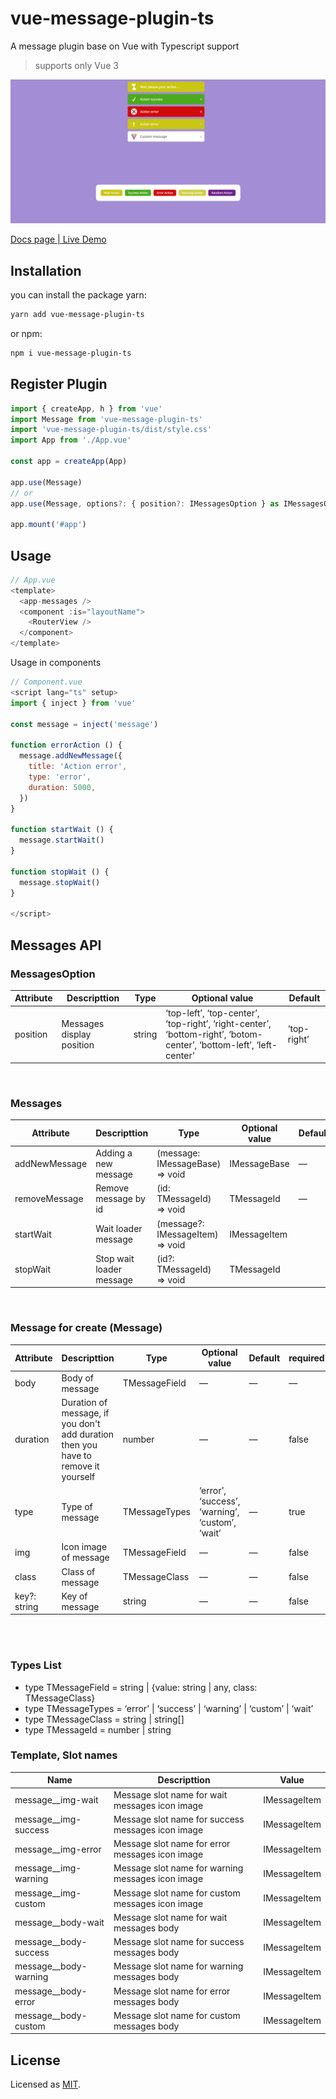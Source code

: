 # vue-message-plugin-ts

A message plugin base on Vue with Typescript support

> supports only Vue 3

![Preview](https://github.com/pxls00/vue-message-plugin-ts/blob/master/preview.png)

[Docs page | Live Demo](https://vue-message-plugin-205f7.web.app/)

## Installation

you can install the package yarn:

```bash
yarn add vue-message-plugin-ts
```

or npm:

```bash
npm i vue-message-plugin-ts
```

## Register Plugin

```js
import { createApp, h } from 'vue'
import Message from 'vue-message-plugin-ts'
import 'vue-message-plugin-ts/dist/style.css'
import App from './App.vue'

const app = createApp(App)

app.use(Message)
// or
app.use(Message, options?: { position?: IMessagesOption } as IMessagesOption)

app.mount('#app')
```

## Usage

```js
// App.vue
<template>
  <app-messages />
  <component :is="layoutName">
    <RouterView />
  </component>
</template>
```

Usage in components

```js
// Component.vue
<script lang="ts" setup>
import { inject } from 'vue'

const message = inject('message')

function errorAction () {
  message.addNewMessage({
    title: 'Action error',
    type: 'error',
    duration: 5000,
  })
}

function startWait () {
  message.startWait()
}

function stopWait () {
  message.stopWait()
}

</script>
```


## Messages API
### MessagesOption
| Attribute | Descripttion | Type | Optional value | Default |
| --- | --- | --- | --- | --- |
| position | Messages display position | string | ‘top-left’, ‘top-center’, ‘top-right’, ‘right-center’, ‘bottom-right’, ‘botom-center’, ‘bottom-left’, ‘left-center’ | ‘top-right’ |

<br />

### Messages
| Attribute | Descripttion | Type | Optional value | Default |
| --- | --- | --- | --- | --- |
| addNewMessage | Adding a new message | (message: IMessageBase) ⇒ void | IMessageBase | — |
| removeMessage | Remove message by id | (id: TMessageId) ⇒ void | TMessageId | — |
| startWait | Wait loader message | (message?: IMessageItem) ⇒ void | IMessageItem |  |
| stopWait | Stop wait loader message | (id?: TMessageId) ⇒ void | TMessageId |  |

<br />

### Message for create (Message)
| Attribute | Descripttion | Type | Optional value | Default | required |
| --- | --- | --- | --- | --- | --- |
| body | Body of message | TMessageField<T> | — | — | — | true |
| duration | Duration of message, if you don't add duration then you have to remove it yourself | number | — | — | false |
| type | Type of message | TMessageTypes | ‘error’, ‘success’, ‘warning’, ‘custom’, ‘wait’ | — | true |
| img | Icon image of message | TMessageField  | — | — | false |
| class | Class of message | TMessageClass | — | — | false |
| key?: string | Key of message | string | — | — | false |

<br />
<br />


### Types List
- type TMessageField = string | {value: string | any, class: TMessageClass}
- type TMessageTypes = ‘error’ | ‘success’ | ‘warning’ | ‘custom’ | ‘wait’
- type TMessageClass = string | string[]
- type TMessageId = number | string

### Template, Slot names
| Name | Descripttion | Value |
| --- | --- | --- |
| message__img-wait | Message slot name for wait messages icon image | IMessageItem |
| message__img-success | Message slot name for success messages icon image | IMessageItem |
| message__img-error | Message slot name for error messages icon image | IMessageItem |
| message__img-warning | Message slot name for warning messages icon image | IMessageItem |
| message__img-custom | Message slot name for custom messages icon image | IMessageItem |
| message__body-wait | Message slot name for wait messages body | IMessageItem |
| message__body-success | Message slot name for success messages body | IMessageItem |
| message__body-warning | Message slot name for warning messages body | IMessageItem |
| message__body-error | Message slot name for error messages body | IMessageItem |
| message__body-custom | Message slot name for custom messages body | IMessageItem |


## License

Licensed as [MIT](https://github.com/pxls00/vue-message-plugin-ts/blob/master/LICENSE).
